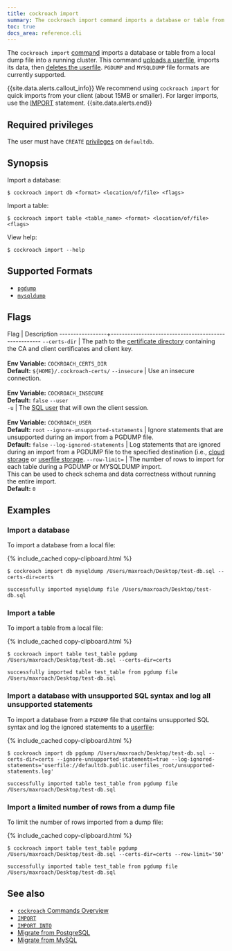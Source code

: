 ```yaml
---
title: cockroach import
summary: The cockroach import command imports a database or table from a local dump file into a running cluster.
toc: true
docs_area: reference.cli
---
```


 The `cockroach import` [command](cockroach-commands.html) imports a database or table from a local dump file into a running cluster. This command [uploads a userfile](cockroach-userfile-upload.html), imports its data, then [deletes the userfile](cockroach-userfile-delete.html). `PGDUMP` and `MYSQLDUMP` file formats are currently supported.

{{site.data.alerts.callout_info}}
We recommend using `cockroach import` for quick imports from your client (about 15MB or smaller). For larger imports, use the [IMPORT](import.html) statement.
{{site.data.alerts.end}}

## Required privileges

The user must have `CREATE` [privileges](security-reference/authorization.html#managing-privileges) on `defaultdb`.

## Synopsis

Import a database:

~~~ shell
$ cockroach import db <format> <location/of/file> <flags>
~~~

Import a table:

~~~ shell
$ cockroach import table <table_name> <format> <location/of/file> <flags>
~~~

View help:

~~~ shell
$ cockroach import --help
~~~

## Supported Formats

- [`pgdump`](migrate-from-postgres.html#step-1-dump-the-postgresql-database)
- [`mysqldump`](migrate-from-mysql.html#step-1-dump-the-mysql-database)

## Flags

 Flag            | Description
-----------------+-----------------------------------------------------
`--certs-dir`    | The path to the [certificate directory](cockroach-cert.html) containing the CA and client certificates and client key.<br><br>**Env Variable:** `COCKROACH_CERTS_DIR`<br>**Default:** `${HOME}/.cockroach-certs/`
`--insecure`     | Use an insecure connection.<br><br>**Env Variable:** `COCKROACH_INSECURE`<br>**Default:** `false`
`--user`<br>`-u` | The [SQL user](create-user.html) that will own the client session.<br><br>**Env Variable:** `COCKROACH_USER`<br>**Default:** `root`
`--ignore-unsupported-statements` |  Ignore statements that are unsupported during an import from a PGDUMP file. <br/>**Default:** `false`
`--log-ignored-statements` |  Log statements that are ignored during an import from a PGDUMP file to the specified destination (i.e., [cloud storage](use-cloud-storage-for-bulk-operations.html) or [userfile storage](use-userfile-for-bulk-operations.html).
`--row-limit=` |  The number of rows to import for each table during a PGDUMP or MYSQLDUMP import. <br/> This can be used to check schema and data correctness without running the entire import. <br/>**Default:** `0`

## Examples

### Import a database

To import a database from a local file:

{% include_cached copy-clipboard.html %}
~~~ shell
$ cockroach import db mysqldump /Users/maxroach/Desktop/test-db.sql --certs-dir=certs
~~~

~~~
successfully imported mysqldump file /Users/maxroach/Desktop/test-db.sql
~~~

### Import a table

To import a table from a local file:

{% include_cached copy-clipboard.html %}
~~~ shell
$ cockroach import table test_table pgdump /Users/maxroach/Desktop/test-db.sql --certs-dir=certs
~~~

~~~
successfully imported table test_table from pgdump file /Users/maxroach/Desktop/test-db.sql
~~~

### Import a database with unsupported SQL syntax and log all unsupported statements

 To import a database from a `PGDUMP` file that contains unsupported SQL syntax and log the ignored statements to a [userfile](use-userfile-for-bulk-operations.html):

{% include_cached copy-clipboard.html %}
~~~ shell
$ cockroach import db pgdump /Users/maxroach/Desktop/test-db.sql --certs-dir=certs --ignore-unsupported-statements=true --log-ignored-statements='userfile://defaultdb.public.userfiles_root/unsupported-statements.log'
~~~

~~~
successfully imported table test_table from pgdump file /Users/maxroach/Desktop/test-db.sql
~~~

### Import a limited number of rows from a dump file

 To limit the number of rows imported from a dump file:

{% include_cached copy-clipboard.html %}
~~~ shell
$ cockroach import table test_table pgdump /Users/maxroach/Desktop/test-db.sql --certs-dir=certs --row-limit='50'
~~~

~~~
successfully imported table test_table from pgdump file /Users/maxroach/Desktop/test-db.sql
~~~

## See also

- [`cockroach` Commands Overview](cockroach-commands.html)
- [`IMPORT`](import.html)
- [`IMPORT INTO`](import-into.html)
- [Migrate from PostgreSQL](migrate-from-postgres.html)
- [Migrate from MySQL](migrate-from-mysql.html)
